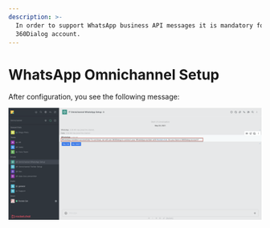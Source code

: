 ```yaml
---
description: >-
  In order to support WhatsApp business API messages it is mandatory for you to
  360Dialog account.
---
```


# WhatsApp Omnichannel Setup

After configuration, you see the following message:

![](<../../../../../../.gitbook/assets/image (449) (1) (1).png>)

